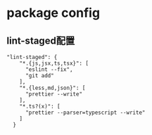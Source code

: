 # package config


## lint-staged配置
```
"lint-staged": {
    "*.{js,jsx,ts,tsx}": [
      "eslint --fix",
      "git add"
    ],
    "*.{less,md,json}": [
      "prettier --write"
    ],
    "*.ts?(x)": [
      "prettier --parser=typescript --write"
    ]
  }
```